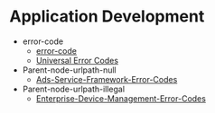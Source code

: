 # Application Development
  - error-code<!--123-458_abc-->
     - [error-code](reference/apis-media-kit/errorcode-media.md)  
     - [Universal Error Codes](reference/errorcode-universal.md) 
  - Parent-node-urlpath-null
     - [Ads-Service-Framework-Error-Codes](reference/apis-ads-kit/errorcode-ads.md)
  - Parent-node-urlpath-illegal<!--Urlpath-Illegal-->
     - [Enterprise-Device-Management-Error-Codes](reference/apis-mdm-kit/errorcode-enterpriseDeviceManager.md)